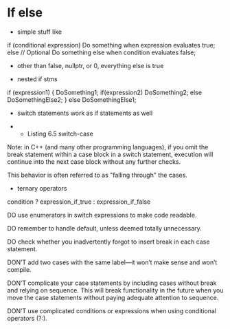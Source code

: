 # If else

- simple stuff like

if (conditional expression)
 Do something when expression evaluates true;
else // Optional
 Do something else when condition evaluates false;

- other than false, nullptr, or 0, everything else is true

- nested if stms

if (expression1)
{
 DoSomething1;
 if(expression2)
DoSomething2;
 else
DoSomethingElse2;
}
else
 DoSomethingElse1;

- switch statements work as if statements as well

- * Listing 6.5 switch-case

Note:
in C++ (and many other programming languages), if you omit the break statement within a case block in a switch statement, execution 
will continue into the next case block without any further checks.

This behavior is often referred to as "falling through" the cases.

- ternary operators

condition ? expression_if_true : expression_if_false



DO use enumerators in switch
expressions to make code
 readable.

DO remember to handle
default, unless deemed totally
unnecessary.

DO check whether you
inadvertently forgot to insert
break in each case statement.

DON’T add two cases with the same
label—it won’t make sense and won’t
compile.

DON’T complicate your case statements
by including cases without break and
relying on sequence. This will break
functionality in the future when you move
the case statements without paying
adequate attention to sequence.

DON’T use complicated conditions or
expressions when using conditional
operators (?:).
